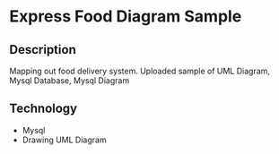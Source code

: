 # Express Food Diagram Sample

## Description
Mapping out food delivery system. Uploaded sample of UML Diagram, Mysql Database, Mysql Diagram

## Technology

- Mysql
- Drawing UML Diagram
